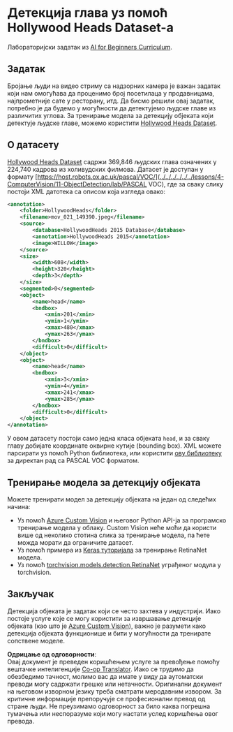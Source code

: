 <!--
CO_OP_TRANSLATOR_METADATA:
{
  "original_hash": "ad568d55ae65c856fe929fc2b278510a",
  "translation_date": "2025-08-25T22:50:18+00:00",
  "source_file": "lessons/4-ComputerVision/11-ObjectDetection/lab/README.md",
  "language_code": "sr"
}
-->
# Детекција глава уз помоћ Hollywood Heads Dataset-а

Лабораторијски задатак из [AI for Beginners Curriculum](https://github.com/microsoft/ai-for-beginners).

## Задатак

Бројање људи на видео стриму са надзорних камера је важан задатак који нам омогућава да проценимо број посетилаца у продавницама, најпрометније сате у ресторану, итд. Да бисмо решили овај задатак, потребно је да будемо у могућности да детектујемо људске главе из различитих углова. За тренирање модела за детекцију објеката који детектује људске главе, можемо користити [Hollywood Heads Dataset](https://www.di.ens.fr/willow/research/headdetection/).

## О датасету

[Hollywood Heads Dataset](https://www.di.ens.fr/willow/research/headdetection/release/HollywoodHeads.zip) садржи 369,846 људских глава означених у 224,740 кадрова из холивудских филмова. Датасет је доступан у формату [https://host.robots.ox.ac.uk/pascal/VOC/](../../../../../../lessons/4-ComputerVision/11-ObjectDetection/lab/PASCAL VOC), где за сваку слику постоји XML датотека са описом која изгледа овако:

```xml
<annotation>
	<folder>HollywoodHeads</folder>
	<filename>mov_021_149390.jpeg</filename>
	<source>
		<database>HollywoodHeads 2015 Database</database>
		<annotation>HollywoodHeads 2015</annotation>
		<image>WILLOW</image>
	</source>
	<size>
		<width>608</width>
		<height>320</height>
		<depth>3</depth>
	</size>
	<segmented>0</segmented>
	<object>
		<name>head</name>
		<bndbox>
			<xmin>201</xmin>
			<ymin>1</ymin>
			<xmax>480</xmax>
			<ymax>263</ymax>
		</bndbox>
		<difficult>0</difficult>
	</object>
	<object>
		<name>head</name>
		<bndbox>
			<xmin>3</xmin>
			<ymin>4</ymin>
			<xmax>241</xmax>
			<ymax>285</ymax>
		</bndbox>
		<difficult>0</difficult>
	</object>
</annotation>
```

У овом датасету постоји само једна класа објеката `head`, и за сваку главу добијате координате оквирне кутије (bounding box). XML можете парсирати уз помоћ Python библиотека, или користити [ову библиотеку](https://pypi.org/project/pascal-voc/) за директан рад са PASCAL VOC форматом.

## Тренирање модела за детекцију објеката

Можете тренирати модел за детекцију објеката на један од следећих начина:

* Уз помоћ [Azure Custom Vision](https://docs.microsoft.com/azure/cognitive-services/custom-vision-service/quickstarts/object-detection?tabs=visual-studio&WT.mc_id=academic-77998-cacaste) и његовог Python API-ја за програмско тренирање модела у облаку. Custom Vision неће моћи да користи више од неколико стотина слика за тренирање модела, па ћете можда морати да ограничите датасет.
* Уз помоћ примера из [Keras туторијала](https://keras.io/examples/vision/retinanet/) за тренирање RetinaNet модела.
* Уз помоћ [torchvision.models.detection.RetinaNet](https://pytorch.org/vision/stable/_modules/torchvision/models/detection/retinanet.html) уграђеног модула у torchvision.

## Закључак

Детекција објеката је задатак који се често захтева у индустрији. Иако постоје услуге које се могу користити за извршавање детекције објеката (као што је [Azure Custom Vision](https://docs.microsoft.com/azure/cognitive-services/custom-vision-service/quickstarts/object-detection?tabs=visual-studio&WT.mc_id=academic-77998-cacaste)), важно је разумети како детекција објеката функционише и бити у могућности да тренирате сопствене моделе.

**Одрицање од одговорности**:  
Овај документ је преведен коришћењем услуге за превођење помоћу вештачке интелигенције [Co-op Translator](https://github.com/Azure/co-op-translator). Иако се трудимо да обезбедимо тачност, молимо вас да имате у виду да аутоматски преводи могу садржати грешке или нетачности. Оригинални документ на његовом изворном језику треба сматрати меродавним извором. За критичне информације препоручује се професионални превод од стране људи. Не преузимамо одговорност за било каква погрешна тумачења или неспоразуме који могу настати услед коришћења овог превода.